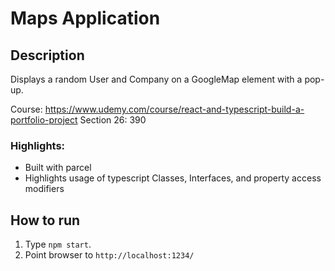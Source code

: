 # Maps Application

## Description

Displays a random User and Company on a GoogleMap element with a pop-up.

Course: https://www.udemy.com/course/react-and-typescript-build-a-portfolio-project
Section 26: 390

### Highlights:

- Built with parcel
- Highlights usage of typescript Classes, Interfaces, and property access modifiers

## How to run

1. Type `npm start`.
2. Point browser to `http://localhost:1234/`
